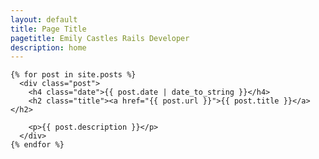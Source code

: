 ```yaml
---
layout: default
title: Page Title
pagetitle: Emily Castles Rails Developer
description: home
---
```



<div id="home">

    {% for post in site.posts %}
      <div class="post">
        <h4 class="date">{{ post.date | date_to_string }}</h4>
        <h2 class="title"><a href="{{ post.url }}">{{ post.title }}</a></h2>
        
        <p>{{ post.description }}</p>
      </div>
    {% endfor %}

</div>